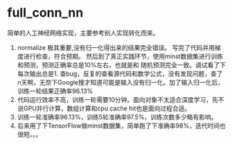 # full_conn_nn
简单的人工神经网络实现，主要参考别人实现转化而来。

1. normalize 极其重要,没有归一化得出来的结果完全错误。
   写完了代码并用梯度进行检查，符合预期。 然后到了真正实践环节，使用minst数据集进行训练和预测，预测正确率总是10%左右，也就是和
随机预测完全一致。调试看了下每次输出总是1.
   查bug，反复的查看源代码和数学公式，没有发现问题，查了n天啊，无奈下Google搜才知道可能是输入没有归一化。加了输入归一化后，训练一轮结果正确率96.13%
2. 代码运行效率不高，训练一轮需要10分钟。面向对象不太适合深度学习，先不说GPU并行计算，数组计算和cpu cache hit也是面向过程合适。
3. 训练一轮准确率96.13%，训练5轮准确率97.5%，训练次数多少略有影响。
4. 后来用了下TensorFlow做minst数据集，简单跑了下准确率98%，迭代时间也很短。。。
